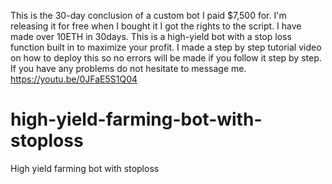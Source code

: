 
This is the 30-day conclusion of a custom bot I paid $7,500 for. I'm releasing it for free when I bought it I got the rights to the script. I have made over 10ETH in 30days. This is a high-yield bot with a stop loss function built in to maximize your profit. I made a step by step tutorial video on how to deploy this so no errors will be made if you follow it step by step. If you have any problems do not hesitate to message me. 
https://youtu.be/0JFaE5S1Q04


# high-yield-farming-bot-with-stoploss
High yield farming bot with stoploss
